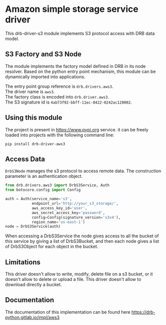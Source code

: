 # Amazon simple storage service driver

This drb-driver-s3 module implements S3 protocol access with DRB data model.

## S3 Factory and S3 Node
The module implements the factory model defined in DRB in its node resolver. Based on the python entry point mechanism, this module can be dynamically imported into applications.

The entry point group reference is `drb.drivers.aws3`.<br/>
The driver name is `aws3`.<br/>
The factory class is encoded into `drb.driver.aws3`.<br/>
The S3 signature id is  `4ab73f92-bbff-11ec-8422-0242ac120002`.<br/>


## Using this module
The project is present in https://www.pypi.org service. it can be freely 
loaded into projects with the following command line:

```commandline
pip install drb-driver-aws3
```
## Access Data
`DrbS3Node` manages the s3 protocol to access remote data. The construction
parameter is an authentication object.

```python
from drb.drivers.aws3 import DrbS3Service, Auth
from botocore.config import Config

auth = Auth(service_name='s3',
            endpoint_url='http://your_s3_storage/',
            aws_access_key_id='user',
            aws_secret_access_key='password',
            config=Config(signature_version='s3v4'),
            region_name='us-east-1')
node = DrbS3Service(auth)
```
When accessing a DrbS3Service the node gives access to all the bucket of this service by giving a list of DrbS3Bucket,
and then each node gives a list of DrbS3Object for each object in the bucket.

## Limitations

This driver doesn't allow to write, modify, delete file on a s3 bucket,
or it doesn't allow to delete or upload a file.
This driver doesn't allow to download directly a bucket.

## Documentation

The documentation of this implementation can be found here https://drb-python.gitlab.io/impl/aws3